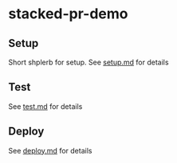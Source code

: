 # stacked-pr-demo

## Setup

Short shplerb for setup.
See [setup.md](setup.md) for details

## Test

See [test.md](test.md) for details

## Deploy

See [deploy.md](deploy.md) for details
